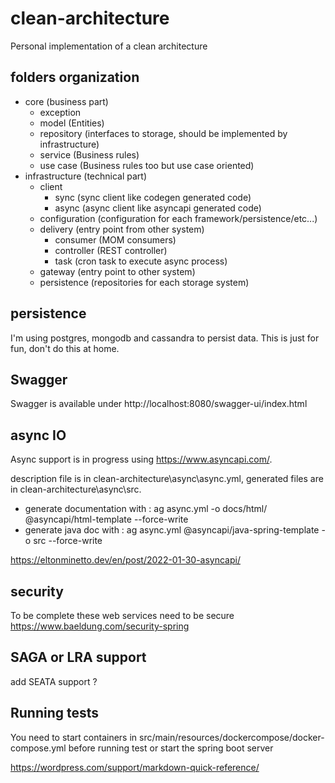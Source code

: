 # clean-architecture

Personal implementation of a clean architecture

## folders organization

 * core (business part)
    * exception 
    * model (Entities)
    * repository (interfaces to storage, should be implemented by infrastructure)
    * service (Business rules)
    * use case (Business rules too but use case oriented)
 * infrastructure (technical part)
    * client
        * sync (sync client like codegen generated code)
        * async (async client like asyncapi generated code)
    * configuration (configuration for each framework/persistence/etc...)
    * delivery (entry point from other system)
        * consumer (MOM consumers)
        * controller (REST controller)
        * task (cron task to execute async process)
    * gateway (entry point to other system)
    * persistence (repositories for each storage system)

## persistence

I'm using postgres, mongodb and cassandra to persist data.
This is just for fun, don't do this at home.

## Swagger

Swagger is available under
http://localhost:8080/swagger-ui/index.html

## async IO

Async support is in progress using https://www.asyncapi.com/.

description file is in clean-architecture\async\async.yml, generated files are in clean-architecture\async\src.

* generate documentation with : ag async.yml -o docs/html/ @asyncapi/html-template --force-write
* generate java doc with : ag async.yml @asyncapi/java-spring-template -o src --force-write

https://eltonminetto.dev/en/post/2022-01-30-asyncapi/

## security 
To be complete these web services need to be secure
https://www.baeldung.com/security-spring

## SAGA or LRA support 
add SEATA support ?

## Running tests

You need to start containers in src/main/resources/dockercompose/docker-compose.yml
before running test or start the spring boot server

https://wordpress.com/support/markdown-quick-reference/
